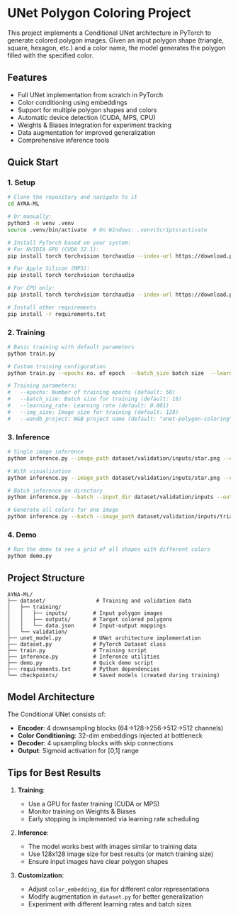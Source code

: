 # UNet Polygon Coloring Project

This project implements a Conditional UNet architecture in PyTorch to generate colored polygon images. Given an input polygon shape (triangle, square, hexagon, etc.) and a color name, the model generates the polygon filled with the specified color.

## Features

- Full UNet implementation from scratch in PyTorch
- Color conditioning using embeddings
- Support for multiple polygon shapes and colors
- Automatic device detection (CUDA, MPS, CPU)
- Weights & Biases integration for experiment tracking
- Data augmentation for improved generalization
- Comprehensive inference tools

## Quick Start

### 1. Setup

```bash
# Clone the repository and navigate to it
cd AYNA-ML

# Or manually:
python3 -m venv .venv
source .venv/bin/activate  # On Windows: .venv\Scripts\activate

# Install PyTorch based on your system:
# For NVIDIA GPU (CUDA 12.1):
pip install torch torchvision torchaudio --index-url https://download.pytorch.org/whl/cu121

# For Apple Silicon (MPS):
pip install torch torchvision torchaudio

# For CPU only:
pip install torch torchvision torchaudio --index-url https://download.pytorch.org/whl/cpu

# Install other requirements
pip install -r requirements.txt
```

### 2. Training

```bash
# Basic training with default parameters
python train.py

# Custom training configuration
python train.py --epochs no. of epoch  --batch_size batch size  --learning_rate learning rate  --img_size image size --wandb_project wandb project name   

# Training parameters:
#   --epochs: Number of training epochs (default: 50)
#   --batch_size: Batch size for training (default: 16)
#   --learning_rate: Learning rate (default: 0.001)
#   --img_size: Image size for training (default: 128)
#   --wandb_project: W&B project name (default: "unet-polygon-coloring")
```

### 3. Inference

```bash
# Single image inference
python inference.py --image_path dataset/validation/inputs/star.png --color blue

# With visualization
python inference.py --image_path dataset/validation/inputs/star.png --color red --visualize

# Batch inference on directory
python inference.py --batch --input_dir dataset/validation/inputs --output_dir results

# Generate all colors for one image
python inference.py --batch --image_path dataset/validation/inputs/triangle.png
```

### 4. Demo

```bash
# Run the demo to see a grid of all shapes with different colors
python demo.py
```

## Project Structure

```
AYNA-ML/
├── dataset/                # Training and validation data
│   ├── training/
│   │   ├── inputs/        # Input polygon images
│   │   ├── outputs/       # Target colored polygons
│   │   └── data.json      # Input-output mappings
│   └── validation/
├── unet_model.py          # UNet architecture implementation
├── dataset.py             # PyTorch Dataset class
├── train.py               # Training script
├── inference.py           # Inference utilities
├── demo.py                # Quick demo script
├── requirements.txt       # Python dependencies
└── checkpoints/           # Saved models (created during training)
```

## Model Architecture

The Conditional UNet consists of:
- **Encoder**: 4 downsampling blocks (64→128→256→512→512 channels)
- **Color Conditioning**: 32-dim embeddings injected at bottleneck
- **Decoder**: 4 upsampling blocks with skip connections
- **Output**: Sigmoid activation for [0,1] range

## Tips for Best Results

1. **Training**:
   - Use a GPU for faster training (CUDA or MPS)
   - Monitor training on Weights & Biases
   - Early stopping is implemented via learning rate scheduling

2. **Inference**:
   - The model works best with images similar to training data
   - Use 128x128 image size for best results (or match training size)
   - Ensure input images have clear polygon shapes

3. **Customization**:
   - Adjust `color_embedding_dim` for different color representations
   - Modify augmentation in `dataset.py` for better generalization
   - Experiment with different learning rates and batch sizes